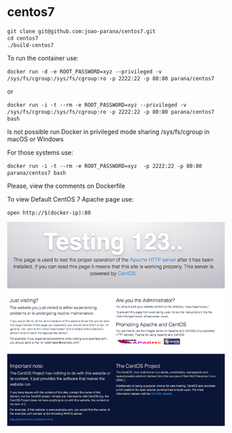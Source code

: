 # centos7

```
git clone git@github.com:joao-parana/centos7.git
cd centos7
./build-centos7
```

To run the container use:

```
docker run -d -e ROOT_PASSWORD=xyz --privileged -v /sys/fs/cgroup:/sys/fs/cgroup:ro -p 2222:22 -p 80:80 parana/centos7 
```

or

```
docker run -i -t --rm -e ROOT_PASSWORD=xyz --privileged -v /sys/fs/cgroup:/sys/fs/cgroup:ro -p 2222:22 -p 80:80 parana/centos7 bash
```

Is not possible run Docker in privileged mode sharing /sys/fs/cgroup in macOS or Windows 

For those systems use:

```
docker run -i -t --rm -e ROOT_PASSWORD=xyz  -p 2222:22 -p 80:80 parana/centos7 bash
```

Please, view the comments on Dockerfile

To view Default CentOS 7 Apache page use:

```
open http://$(docker-ip):80
```

![Default CentOS 7 Apache page](https://raw.githubusercontent.com/joao-parana/centos7/master/docs/images/centos7-apache.png)
